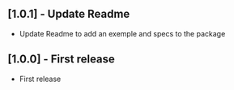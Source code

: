 ## [1.0.1] - Update Readme

* Update Readme to add an exemple and specs to the package


## [1.0.0] - First release

* First release
